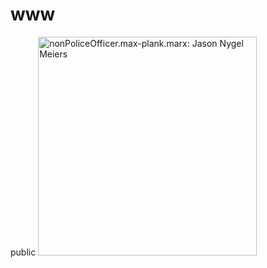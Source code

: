 # www
public
<img src="/www/files/1D8723.png" width="350" title="nonPoliceOfficer.max-plank.marx: Jason Nygel Meiers"></img>
